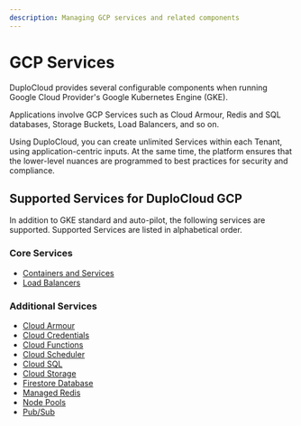 ```yaml
---
description: Managing GCP services and related components
---
```


# GCP Services

DuploCloud provides several configurable components when running Google Cloud Provider's Google Kubernetes Engine (GKE).

Applications involve GCP Services such as Cloud Armour, Redis and SQL databases, Storage Buckets, Load Balancers, and so on.&#x20;

Using DuploCloud, you can create unlimited Services within each Tenant, using application-centric inputs. At the same time, the platform ensures that the lower-level nuances are programmed to best practices for security and compliance.&#x20;

## Supported Services for DuploCloud GCP

In addition to GKE standard and auto-pilot, the following services are supported. Supported Services are listed in alphabetical order.

### Core Services

* [Containers and Services](containers/)
* [Load Balancers](step-4-create-a-load-balancer.md)

### Additional Services

* [Cloud Armour](cloud-armour.md)
* [Cloud Credentials](cloud-credentials.md)
* [Cloud Functions](cloud-functions.md)
* [Cloud Scheduler](s3-bucket-1.md)
* [Cloud SQL](cloud-sql.md)
* [Cloud Storage](s3-bucket-2.md)
* [Firestore Database](gcp-databases/firestore-database.md)
* [Managed Redis](gcp-databases/managed-redis.md)
* [Node Pools](node-pools.md)
* [Pub/Sub](s3-bucket-3.md)
